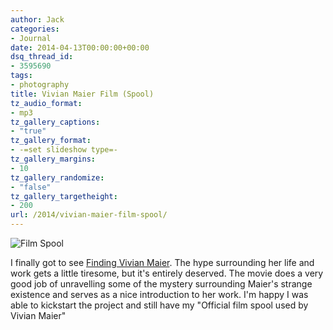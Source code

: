 ```yaml
---
author: Jack
categories:
- Journal
date: 2014-04-13T00:00:00+00:00
dsq_thread_id:
- 3595690
tags:
- photography
title: Vivian Maier Film (Spool)
tz_audio_format:
- mp3
tz_gallery_captions:
- "true"
tz_gallery_format:
- -=set slideshow type=-
tz_gallery_margins:
- 10
tz_gallery_randomize:
- "false"
tz_gallery_targetheight:
- 200
url: /2014/vivian-maier-film-spool/
---
```


![Film Spool](/wp-content/uploads/2014/04/vivian-maier-film-spool.jpg)


I finally got to see [Finding Vivian Maier][2]. The hype surrounding her life and work gets a little tiresome, but it's entirely deserved. The movie does a very good job of unravelling some of the mystery surrounding Maier's strange existence and serves as a nice introduction to her work. I'm happy I was able to kickstart the project and still have my "Official film spool used by Vivian Maier"

[2]: http://www.rottentomatoes.com/m/finding_vivian_maier/
